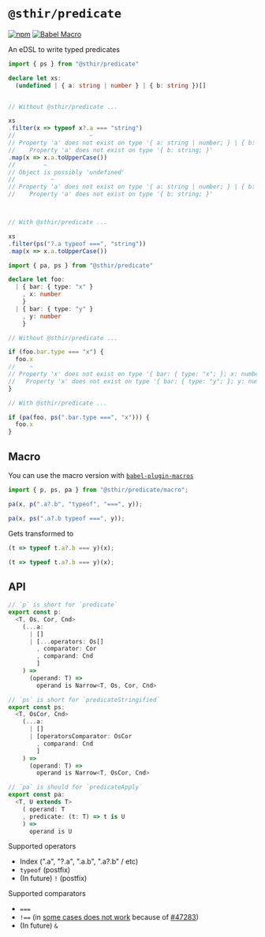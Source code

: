 # `@sthir/predicate`

[![npm](https://img.shields.io/npm/v/@sthir/predicate)](https://img.shields.io/npm/v/@sthir/predicate?labelColor=000000&color=cb3837) [![Babel Macro](https://img.shields.io/badge/babel--macro-%F0%9F%8E%A3-f5da55.svg)](https://github.com/kentcdodds/babel-plugin-macros)

An eDSL to write typed predicates

```ts
import { ps } from "@sthir/predicate"

declare let xs:
  (undefined | { a: string | number } | { b: string })[]


// Without @sthir/predicate ...

xs
.filter(x => typeof x?.a === "string") 
//                     ~
// Property 'a' does not exist on type '{ a: string | number; } | { b: string; }'.
//    Property 'a' does not exist on type '{ b: string; }'
.map(x => x.a.toUpperCase())
//        ~
// Object is possibly 'undefined'
//          ~
// Property 'a' does not exist on type '{ a: string | number; } | { b: string; }'.
//    Property 'a' does not exist on type '{ b: string; }'



// With @sthir/predicate ...

xs
.filter(ps("?.a typeof ===", "string"))
.map(x => x.a.toUpperCase())
```

```ts
import { pa, ps } from "@sthir/predicate"

declare let foo:
  | { bar: { type: "x" }
    , x: number
    }
  | { bar: { type: "y" }
    , y: number
    }

// Without @sthir/predicate ...

if (foo.bar.type === "x") {
  foo.x
//    ~
// Property 'x' does not exist on type '{ bar: { type: "x"; }; x: number; } | { bar: { type: "y"; }; y: number; }'.
//   Property 'x' does not exist on type '{ bar: { type: "y"; }; y: number; }'
}

// With @sthir/predicate ...

if (pa(foo, ps(".bar.type ===", "x"))) {
  foo.x
}
```

## Macro

You can use the macro version with [`babel-plugin-macros`](https://github.com/kentcdodds/babel-plugin-macros)

```ts
import { p, ps, pa } from "@sthir/predicate/macro";

pa(x, p(".a?.b", "typeof", "===", y));

pa(x, ps(".a?.b typeof ===", y));
```

Gets transformed to

```ts
(t => typeof t.a?.b === y)(x);

(t => typeof t.a?.b === y)(x);
```

## API

```ts
// `p` is short for `predicate`
export const p:
  <T, Os, Cor, Cnd>
    (...a:
      | []
      | [...operators: Os[]
        , comparator: Cor
        , comparand: Cnd
        ]
    ) =>
      (operand: T) =>
        operand is Narrow<T, Os, Cor, Cnd>

// `ps` is short for `predicateStringified`
export const ps:
  <T, OsCor, Cnd>
    (...a:
      | []
      | [operatorsComparator: OsCor
        , comparand: Cnd
        ]
    ) =>
      (operand: T) =>
        operand is Narrow<T, OsCor, Cnd>

// `pa` is should for `predicateApply`
export const pa:
  <T, U extends T>
    ( operand: T
    , predicate: (t: T) => t is U
    ) =>
      operand is U
```

Supported operators

- Index (".a", "?.a", ".a.b", ".a?.b" / etc)
- `typeof` (postfix)
- (In future) `!` (postfix)

Supported comparators

- `===`
- `!==` (in [some cases does not work](https://github.com/devanshj/sthir/blob/7435b8076cf43009ec53033e13f87e80a2adc190/packages/predicate/tests/types.twoslash-test.ts#L64-L71) because of [#47283](https://github.com/microsoft/TypeScript/issues/47283))
- (In future) `&`
